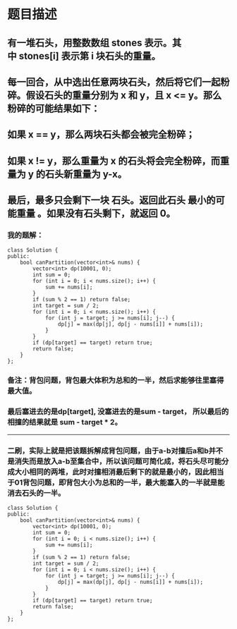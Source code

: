 # 题目描述
## 有一堆石头，用整数数组 stones 表示。其中 stones[i] 表示第 i 块石头的重量。
## 每一回合，从中选出任意两块石头，然后将它们一起粉碎。假设石头的重量分别为 x 和 y，且 x <= y。那么粉碎的可能结果如下：
## 如果 x == y，那么两块石头都会被完全粉碎；
## 如果 x != y，那么重量为 x 的石头将会完全粉碎，而重量为 y 的石头新重量为 y-x。
## 最后，最多只会剩下一块 石头。返回此石头 最小的可能重量 。如果没有石头剩下，就返回 0。
### 我的题解：
```
class Solution {
public:
    bool canPartition(vector<int>& nums) {
        vector<int> dp(10001, 0);
        int sum = 0;
        for (int i = 0; i < nums.size(); i++) {
            sum += nums[i];
        }
        if (sum % 2 == 1) return false;
        int target = sum / 2;
        for (int i = 0; i < nums.size(); i++) {
            for (int j = target; j >= nums[i]; j--) {
                dp[j] = max(dp[j], dp[j - nums[i]] + nums[i]);
            }
        }
        if (dp[target] == target) return true;
        return false;
    }
};
```
### **备注**：背包问题，背包最大体积为总和的一半，然后求能够往里塞得最大值。
### 最后塞进去的是dp[target], 没塞进去的是sum - target， 所以最后的相撞的结果就是 sum - target * 2。
***
### 二刷，实际上就是把该题拆解成背包问题，由于a-b对撞后a和b并不是消失而是放入a-b至集合中，所以该问题可简化成，将石头尽可能分成大小相同的两堆，此时对撞相消最后剩下的就是最小的，因此相当于01背包问题，即背包大小为总和的一半，最大能塞入的一半就是能消去石头的一半。
```
class Solution {
public:
    bool canPartition(vector<int>& nums) {
        vector<int> dp(10001, 0);
        int sum = 0;
        for (int i = 0; i < nums.size(); i++) {
            sum += nums[i];
        }
        if (sum % 2 == 1) return false;
        int target = sum / 2;
        for (int i = 0; i < nums.size(); i++) {
            for (int j = target; j >= nums[i]; j--) {
                dp[j] = max(dp[j], dp[j - nums[i]] + nums[i]);
            }
        }
        if (dp[target] == target) return true;
        return false;
    }
};
```